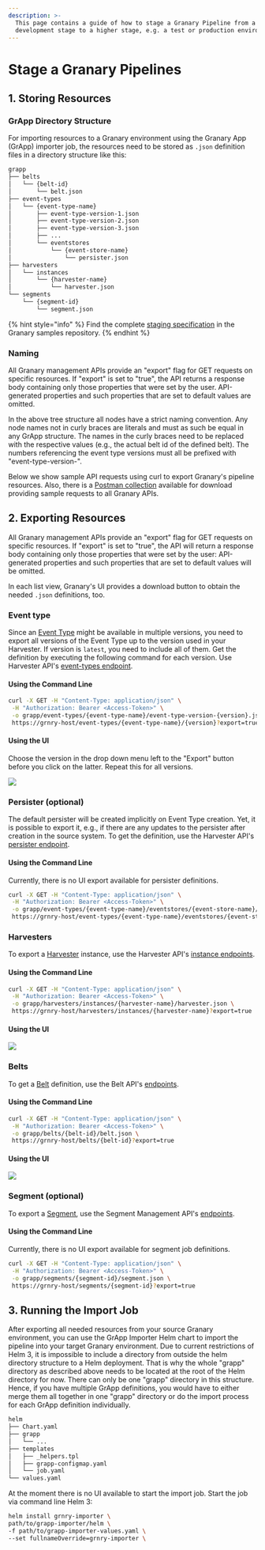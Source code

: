 ```yaml
---
description: >-
  This page contains a guide of how to stage a Granary Pipeline from a
  development stage to a higher stage, e.g. a test or production environment.
---
```


# Stage a Granary Pipelines

## 1. Storing Resources

### GrApp Directory Structure

For importing resources to a Granary environment using the Granary App \(GrApp\) importer job, the resources need to be stored as `.json` definition files in a directory structure like this:

```bash
grapp
├── belts
│   └── {belt-id}
│       └── belt.json
├── event-types
│   └── {event-type-name}
│       ├── event-type-version-1.json
│       ├── event-type-version-2.json
│       ├── event-type-version-3.json
│       ├── ...
│       └── eventstores
│           └── {event-store-name}
│               └── persister.json
├── harvesters
│   └── instances
│       └── {harvester-name}
│           └── harvester.json
└── segments
    └── {segment-id}
        └── segment.json
```

{% hint style="info" %}
Find the complete [staging specification](https://github.com/syncier/grnry-samples/tree/master/pipeline-staging-specs) in the Granary samples repository.
{% endhint %}

### Naming

All Granary management APIs provide an "export" flag for GET requests on specific resources. If "export" is set to "true", the API returns a response body containing only those properties that were set by the user. API-generated properties and such properties that are set to default values are omitted.

In the above tree structure all nodes have a strict naming convention. Any node names not in curly braces are literals and must as such be equal in any GrApp structure. The names in the curly braces need to be replaced with the respective values \(e.g., the actual belt id of the defined belt\). The numbers referencing the event type versions must all be prefixed with "event-type-version-".

Below we show sample API requests using curl to export Granary's pipeline resources. Also, there is a [Postman collection](../developer-reference/api-reference/#postman-collection) available for download providing sample requests to all Granary APIs.

## 2. Exporting Resources

All Granary management APIs provide an "export" flag for GET requests on specific resources. If "export" is set to "true", the API will return a response body containing only those properties that were set by the user: API-generated properties and such properties that are set to default values will be omitted.

In each list view, Granary's UI provides a download button to obtain the needed `.json` definitions, too.

### 

### Event type

Since an [Event Type](data-in/how-to-run-a-harvester/event-types.md) might be available in multiple versions, you need to export all versions of the Event Type up to the version used in your Harvester. If version is `latest`, you need to include all of them. Get the definition by executing the following command for each version. Use Harvester API's [event-types endpoint](../developer-reference/api-reference/harvester-api/event-type-endpoints.md#get-a-specific-version-of-an-event-type).

#### Using the Command Line

```bash
curl -X GET -H "Content-Type: application/json" \
 -H "Authorization: Bearer <Access-Token>" \
 -o grapp/event-types/{event-type-name}/event-type-version-{version}.json \
 https://grnry-host/event-types/{event-type-name}/{version}?export=true
```

#### Using the UI

Choose the version in the drop down menu left to the "Export" button before you click on the latter. Repeat this for all versions.

![](../.gitbook/assets/image%20%2848%29.png)

### 

### Persister \(optional\)

The default persister will be created implicitly on Event Type creation. Yet, it is possible to export it, e.g., if there are any updates to the persister after creation in the source system. To get the definition, use the Harvester API's [persister endpoint](../developer-reference/api-reference/harvester-api/event-type-endpoints.md#get-persister-for-a-specific-event-type).

#### Using the Command Line

Currently, there is no UI export available for persister definitions.

```bash
curl -X GET -H "Content-Type: application/json" \
 -H "Authorization: Bearer <Access-Token>" \
 -o grapp/event-types/{event-type-name}/eventstores/{event-store-name}/persister.json \
 https://grnry-host/event-types/{event-type-name}/eventstores/{event-store-name}/persister?export=true
```

### 

### Harvesters

To export a [Harvester](data-in/how-to-run-a-harvester/harvesters.md) instance, use the Harvester API's [instance endpoints](../developer-reference/api-reference/harvester-api/harvester-instance-endpoints.md#get-harvester-details).

#### Using the Command Line

```bash
curl -X GET -H "Content-Type: application/json" \
 -H "Authorization: Bearer <Access-Token>" \
 -o grapp/harvesters/instances/{harvester-name}/harvester.json \
 https://grnry-host/harvesters/instances/{harvester-name}?export=true
```

#### Using the UI

![](../.gitbook/assets/image%20%2850%29.png)

### 

### Belts

To get a [Belt](using-data-in-granary/getting-started.md) definition, use the Belt API's [endpoints](../developer-reference/api-reference/belt-api.md#get-a-specific-belt-by-id).

#### Using the Command Line

```bash
curl -X GET -H "Content-Type: application/json" \
 -H "Authorization: Bearer <Access-Token>" \
 -o grapp/belts/{belt-id}/belt.json \
 https://grnry-host/belts/{belt-id}?export=true
```

#### Using the UI

![](../.gitbook/assets/image%20%2852%29.png)

### 

### Segment \(optional\)

To export a [Segment](../developer-reference/dataflow/segment-store/segment-table-creation.md), use the Segment Management API's [endpoints](../developer-reference/api-reference/segment-management-api.md#get-segment-job-by-id).

#### Using the Command Line

Currently, there is no UI export available for segment job definitions.

```bash
curl -X GET -H "Content-Type: application/json" \
 -H "Authorization: Bearer <Access-Token>" \
 -o grapp/segments/{segment-id}/segment.json \
 https://grnry-host/segments/{segment-id}?export=true
```

## 3. Running the Import Job

After exporting all needed resources from your source Granary environment, you can use the GrApp Importer Helm chart to import the pipeline into your target Granary environment. Due to current restrictions of Helm 3, it is impossible to include a directory from outside the helm directory structure to a Helm deployment. That is why the whole "grapp" directory as described above needs to be located at the root of the Helm directory for now. There can only be one "grapp" directory in this structure. Hence, if you have multiple GrApp definitions, you would have to either merge them all together in one "grapp" directory or do the import process for each GrApp definition individually.

```bash
helm
├── Chart.yaml
├── grapp
│   └── ...
├── templates
│   ├── _helpers.tpl
│   ├── grapp-configmap.yaml
│   └── job.yaml
└── values.yaml
```

At the moment there is no UI available to start the import job. Start the job via command line Helm 3:

```bash
helm install grnry-importer \
path/to/grapp-importer/helm \
-f path/to/grapp-importer-values.yaml \
--set fullnameOverride=grnry-importer \
```

 

